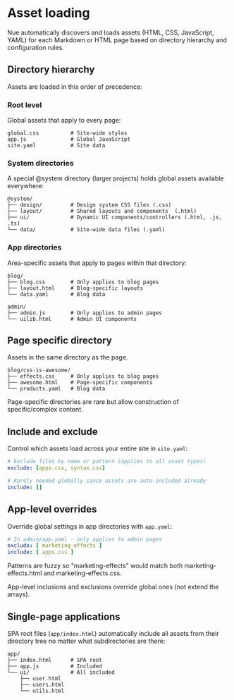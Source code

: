 
# Asset loading
Nue automatically discovers and loads assets (HTML, CSS, JavaScript, YAML) for each Markdown or HTML page based on directory hierarchy and configuration rules.

## Directory hierarchy
Assets are loaded in this order of precedence:

### Root level
Global assets that apply to every page:
```
global.css          # Site-wide styles
app.js              # Global JavaScript
site.yaml           # Site data
```

### System directories
A special @system directory (larger projects) holds global assets available everywhere:

```
@system/
├── design/         # Design system CSS files (.css)
├── layout/         # Shared layouts and components  (.html)
├── ui/             # Dynamic UI components/controllers (.html, .js, .ts)
└── data/           # Site-wide data files (.yaml)
```

### App directories
Area-specific assets that apply to pages within that directory:

```
blog/
├── blog.css        # Only applies to blog pages
├── layout.html     # Blog-specific layouts
└── data.yaml       # Blog data

admin/
├── admin.js        # Only applies to admin pages
└── uilib.html      # Admin UI components
```

## Page specific directory
Assets in the same directory as the page.

```
blog/css-is-awesome/
├── effects.css     # Only applies to blog pages
├── awesome.html    # Page-specific components
└── products.yaml   # Blog data
```

Page-specific directories are rare but allow construction of specific/complex content.


## Include and exclude
Control which assets load across your entire site in `site.yaml`:

```yaml
# Exclude files by name or pattern (applies to all asset types)
exclude: [apps.css, syntax.css]

# Rarely needed globally since assets are auto-included already
include: []
```


## App-level overrides
Override global settings in app directories with `app.yaml`:

```yaml
# In admin/app.yaml - only applies to admin pages
exclude: [ marketing-effects ]
include: [ apps.css ]
```

Patterns are fuzzy so "marketing-effects" would match both marketing-effects.html and marketing-effects.css.

App-level inclusions and exclusions override global ones (not extend the arrays).


## Single-page applications
SPA root files (`app/index.html`) automatically include all assets from their directory tree no matter what subdirectories are there:

```
app/
├── index.html      # SPA root
├── app.js          # Included
└── ui/             # All included
    ├── user.html
    ├── users.html
    └── utils.html
```




